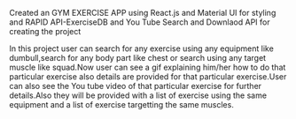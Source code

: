 Created an GYM EXERCISE APP using React.js and Material UI for styling and RAPID API-ExerciseDB and You Tube Search and Downlaod API for creating the project

In this project user can search for any exercise using any equipment like dumbull,search for any body part like chest or search using any target muscle like squad.Now user can see a gif explaining him/her how to do that particular exercise also details are provided for that particular exercise.User can also see the You tube video of that particular exercise for further details.Also they will be provided with a list of exercise using the same equipment and a list of exercise targetting the same muscles.
